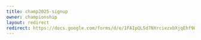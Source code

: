 ```yaml
---
title: champ2025-signup
owner: championship
layout: redirect
redirect: https://docs.google.com/forms/d/e/1FAIpQLSd7NXrciezxbXjqEhf9On4m_f2ZsxMCOvbh1h3ISiezvts5JA/viewform?usp=dialog
---
```

